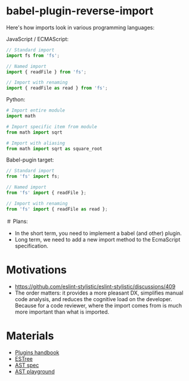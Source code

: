 # babel-plugin-reverse-import
Here's how imports look in various programming languages:

JavaScript / ECMAScript:
```javascript
// Standard import
import fs from 'fs';

// Named import
import { readFile } from 'fs';

// Import with renaming
import { readFile as read } from 'fs';
```

Python:
```python
# Import entire module
import math

# Import specific item from module
from math import sqrt

# Import with aliasing
from math import sqrt as square_root
```

Babel-pugin target:
```javascript
// Standard import
from 'fs' import fs;

// Named import
from 'fs' import { readFile };

// Import with renaming
from 'fs' import { readFile as read };
```

＃ Plans:
- In the short term, you need to implement a babel (and other) plugin.
- Long term, we need to add a new import method to the EcmaScript specification.


# Motivations
- https://github.com/eslint-stylistic/eslint-stylistic/discussions/409
- The order matters: it provides a more pleasant DX, simplifies manual code analysis, and reduces the cognitive load on the developer. Because for a code reviewer, where the import comes from is much more important than what is imported.

# Materials
- [Plugins handbook](https://github.com/jamiebuilds/babel-handbook/blob/master/translations/en/plugin-handbook.md)
- [ESTree](https://github.com/estree/estree)
- [AST spec](https://github.com/babel/babylon/blob/master/ast/spec.md)
- [AST playground](https://astexplorer.net/)
